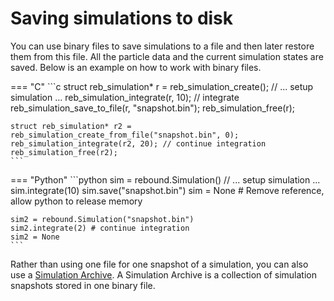 # Saving simulations to disk
You can use binary files to save simulations to a file and then later restore them from this file.
All the particle data and the current simulation states are saved. 
Below is an example on how to work with binary files.

=== "C"
    ```c
    struct reb_simulation* r = reb_simulation_create();
    // ... setup simulation ...
    reb_simulation_integrate(r, 10); // integrate 
    reb_simulation_save_to_file(r, "snapshot.bin");
    reb_simulation_free(r); 

    struct reb_simulation* r2 = reb_simulation_create_from_file("snapshot.bin", 0);
    reb_simulation_integrate(r2, 20); // continue integration
    reb_simulation_free(r2); 
    ```

=== "Python"
    ```python
    sim = rebound.Simulation()
    // ... setup simulation ...
    sim.integrate(10)
    sim.save("snapshot.bin")
    sim = None # Remove reference, allow python to release memory

    sim2 = rebound.Simulation("snapshot.bin")
    sim2.integrate(2) # continue integration
    sim2 = None 
    ```

Rather than using one file for one snapshot of a simulation, you can also use a [Simulation Archive](simulationarchive.md).
A Simulation Archive is a collection of simulation snapshots stored in one binary file. 



